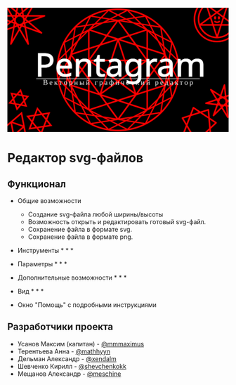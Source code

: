 [![](img/main_logo.svg)](https://bmstu-iu9.github.io/ptp2021-3-vector-editor/)

# Редактор svg-файлов
## Функционал

* Общие возможности
  * Создание svg-файла любой ширины/высоты
  * Возможность открыть и редактировать готовый svg-файл.
  * Сохранение файла в формате svg.
  * Сохранение файла в формате png.

* Инструменты
  * 
  * 
  * 

* Параметры
  * 
  * 
  * 
* Дополнительные возможности
  * 
  * 
  * 

* Вид
  * 
  * 
  * 

* Окно "Помощь" с подробными инструкциями

## Разработчики проекта

* Усанов Максим (капитан) - <a href=https://github.com/Mmmaximus> @mmmaximus </a>  
* Терентьева Анна - <a href=https://github.com/mathhyyn> @mathhyyn </a>
* Дельман Александр - <a href=https://github.com/xendalm> @xendalm </a>
* Шевченко Кирилл - <a href=https://github.com/shevchenkokk> @shevchenkokk </a>
* Мещанов Александр - <a href=https://github.com/Meschine> @meschine </a> 
